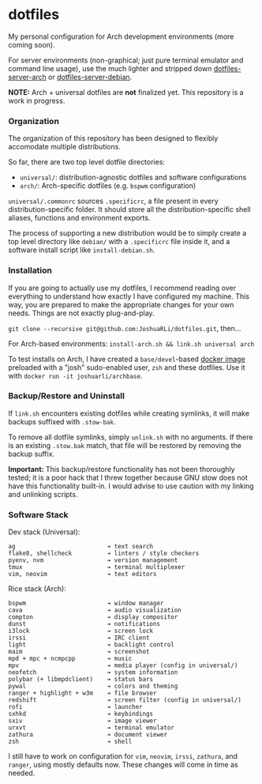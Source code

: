 # dotfiles
My personal configuration for Arch development environments (more coming soon).

For server environments (non-graphical; just pure terminal emulator and command line usage), use the much lighter and stripped down [dotfiles-server-arch](https://github.com/JoshuaRLi/dotfiles-server-arch) or [dotfiles-server-debian](https://github.com/JoshuaRLi/dotfiles-server-debian).

**NOTE:** Arch + universal dotfiles are **not** finalized yet. This repository is a work in progress.


### Organization

The organization of this repository has been designed to flexibly accomodate multiple distributions.

So far, there are two top level dotfile directories:

* `universal/`: distribution-agnostic dotfiles and software configurations
* `arch/`: Arch-specific dotfiles (e.g. `bspwm` configuration)

`universal/.commonrc` sources `.specificrc`, a file present in every distribution-specific folder. It should store all the distribution-specific shell aliases, functions and environment exports.

The process of supporting a new distribution would be to simply create a top level directory like `debian/` with a `.specificrc` file inside it, and a software install script like `install-debian.sh`.


### Installation

If you are going to actually use my dotfiles, I recommend reading over everything to understand how exactly I have configured my machine. This way, you are prepared to make the appropriate changes for your own needs. Things are not exactly plug-and-play.

`git clone --recursive git@github.com:JoshuaRLi/dotfiles.git`, then...

For Arch-based environments: `install-arch.sh && link.sh universal arch`

To test installs on Arch, I have created a `base/devel`-based [docker image](https://hub.docker.com/r/joshuarli/archbase/) preloaded with a "josh" sudo-enabled user, `zsh` and these dotfiles. Use it with `docker run -it joshuarli/archbase`.


### Backup/Restore and Uninstall

If `link.sh` encounters existing dotfiles while creating symlinks, it will make backups suffixed with `.stow-bak`. 

To remove all dotfile symlinks, simply `unlink.sh` with no arguments. If there is an existing `.stow.bak` match, that file will be restored by removing the backup suffix.

**Important:** This backup/restore functionality has not been thoroughly tested; it is a poor hack that I threw together because GNU stow does not have this functionality built-in. I would advise to use caution with my linking and unlinking scripts.


### Software Stack

Dev stack (Universal):

```
ag                          ➔ text search
flake8, shellcheck          ➔ linters / style checkers
pyenv, nvm                  ➔ version management
tmux                        ➔ terminal multiplexer
vim, neovim                 ➔ text editors
```

Rice stack (Arch):

```
bspwm                       ➔ window manager
cava                        ➔ audio visualization
compton                     ➔ display compositor
dunst                       ➔ notifications
i3lock                      ➔ screen lock
irssi                       ➔ IRC client
light                       ➔ backlight control
maim                        ➔ screenshot
mpd + mpc + ncmpcpp         ➔ music
mpv                         ➔ media player (config in universal/)
neofetch                    ➔ system information
polybar (+ libmpdclient)    ➔ status bars
pywal                       ➔ colors and theming
ranger + highlight + w3m    ➔ file browser
redshift                    ➔ screen filter (config in universal/)
rofi                        ➔ launcher
sxhkd                       ➔ keybindings
sxiv                        ➔ image viewer
urxvt                       ➔ terminal emulator
zathura                     ➔ document viewer
zsh                         ➔ shell
```

I still have to work on configuration for `vim`, `neovim`, `irssi`, `zathura`, and `ranger`, using mostly defaults now. These changes will come in time as needed.
